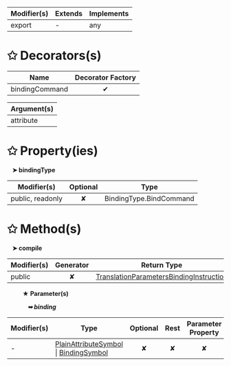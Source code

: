 | Modifier(s)                            | Extends                      | Implements                                    |
|----------------------------------------|------------------------------|-----------------------------------------------|
| export | - | any |

# &#10025; Decorators(s)

| Name                                | Decorator Factory                        |
|-------------------------------------|:----------------------------------------:|
| bindingCommand | ✔  |

| Argument(s)                                           |
|-------------------------------------------------------|
| attribute  |

# &#10025; Property(ies)

&nbsp;&nbsp; **&#10148; bindingType**

| Modifier(s)                               | Optional                           | Type                         |
|-------------------------------------------|:----------------------------------:|------------------------------|
| public, readonly | ✘ | BindingType.BindCommand |

# &#10025; Method(s)

&nbsp;&nbsp; **&#10148; compile**

| Modifier(s)                              | Generator                          | Return Type                       |
|------------------------------------------|:----------------------------------:|-----------------------------------|
| public | ✘ | [TranslationParametersBindingInstruction](/i18n/t/class/translation-parameters-renderer/translationparametersbindinginstruction) |

&nbsp;&nbsp;&nbsp;&nbsp;&nbsp;&nbsp;&nbsp;&nbsp; **&#9733; Parameter(s)**

&nbsp;&nbsp;&nbsp;&nbsp;&nbsp;&nbsp;&nbsp;&nbsp;&nbsp;&nbsp;&nbsp; _**&#10149; binding**_

| Modifier(s)                              | Type                        | Optional                           | Rest                          | Parameter Property                          |
|------------------------------------------|-----------------------------|:----------------------------------:|:-----------------------------:|:-------------------------------------------:|
| - | [PlainAttributeSymbol](/jit/class/semantic-model/plainattributesymbol) &#124; [BindingSymbol](/jit/class/semantic-model/bindingsymbol) | ✘  | ✘ | ✘ |